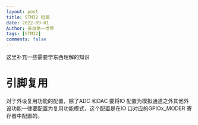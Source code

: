 ```yaml
---
layout: post
title: STM32 捡漏
date: 2022-09-01
Author: 来自第一世界
tags: [STM32]
comments: false
---
```

这里补充一些需要学东西理解的知识

# 引脚复用

对于外设复用功能的配置，除了ADC 和DAC 要将IO 配置为模拟通道之外其他外设功能一律要配置为复用功能模式，这个配置是在IO 口对应的GPIOx_MODER 寄存器中配置的。
